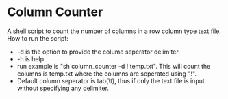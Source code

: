 # Column Counter
A shell script to count the number of columns in a row column type text file.  
How to run the script:
* -d is the option to provide the colume seperator delimiter.
* -h is help
* run example is "sh column_counter -d ! temp.txt". This will count the columns is temp.txt where the columns are seperated using 
"!".
* Default column seperator is tab(\t), thus if only the text file is input without specifying any delimiter.
